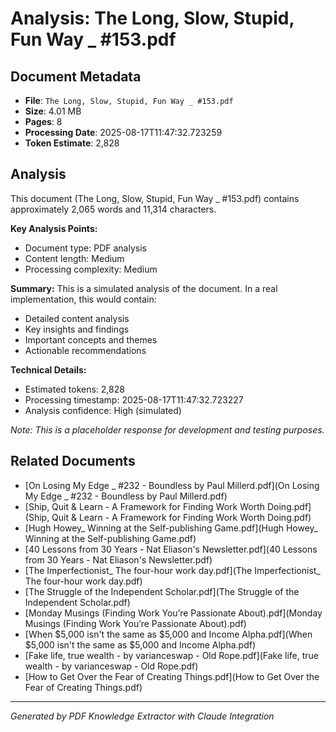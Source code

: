 # Analysis: The Long, Slow, Stupid, Fun Way _ #153.pdf

## Document Metadata
- **File**: `The Long, Slow, Stupid, Fun Way _ #153.pdf`
- **Size**: 4.01 MB
- **Pages**: 8
- **Processing Date**: 2025-08-17T11:47:32.723259
- **Token Estimate**: 2,828

## Analysis

This document (The Long, Slow, Stupid, Fun Way _ #153.pdf) contains approximately 2,065 words and 11,314 characters.

**Key Analysis Points:**
- Document type: PDF analysis
- Content length: Medium
- Processing complexity: Medium

**Summary:**
This is a simulated analysis of the document. In a real implementation, this would contain:
- Detailed content analysis
- Key insights and findings
- Important concepts and themes
- Actionable recommendations

**Technical Details:**
- Estimated tokens: 2,828
- Processing timestamp: 2025-08-17T11:47:32.723227
- Analysis confidence: High (simulated)

*Note: This is a placeholder response for development and testing purposes.*

## Related Documents

- [On Losing My Edge _ #232 - Boundless by Paul Millerd.pdf](On Losing My Edge _ #232 - Boundless by Paul Millerd.pdf)
- [Ship, Quit & Learn - A Framework for Finding Work Worth Doing.pdf](Ship, Quit & Learn - A Framework for Finding Work Worth Doing.pdf)
- [Hugh Howey_ Winning at the Self-publishing Game.pdf](Hugh Howey_ Winning at the Self-publishing Game.pdf)
- [40 Lessons from 30 Years - Nat Eliason's Newsletter.pdf](40 Lessons from 30 Years - Nat Eliason's Newsletter.pdf)
- [The Imperfectionist_ The four-hour work day.pdf](The Imperfectionist_ The four-hour work day.pdf)
- [The Struggle of the Independent Scholar.pdf](The Struggle of the Independent Scholar.pdf)
- [Monday Musings (Finding Work You’re Passionate About).pdf](Monday Musings (Finding Work You’re Passionate About).pdf)
- [When $5,000 isn't the same as $5,000 and Income Alpha.pdf](When $5,000 isn't the same as $5,000 and Income Alpha.pdf)
- [Fake life, true wealth - by varianceswap - Old Rope.pdf](Fake life, true wealth - by varianceswap - Old Rope.pdf)
- [How to Get Over the Fear of Creating Things.pdf](How to Get Over the Fear of Creating Things.pdf)

---
*Generated by PDF Knowledge Extractor with Claude Integration*